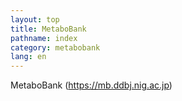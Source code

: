 ```yaml
---
layout: top
title: MetaboBank
pathname: index
category: metabobank
lang: en
---
```


MetaboBank (https://mb.ddbj.nig.ac.jp)